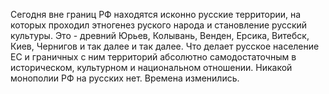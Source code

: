 Сегодня вне границ РФ находятся исконно русские территории, на которых проходил этногенез руского народа и становление русский культуры. Это - древний Юрьев, Колывань, Венден, Ерсика, Витебск, Киев, Чернигов и так далее и так далее. 
 Что делает русское население ЕС и граничных с ним территорий абсолютно самодостаточным в историческом, культурном и национальном отношении. Никакой монополии РФ на русских нет. Времена изменились.
